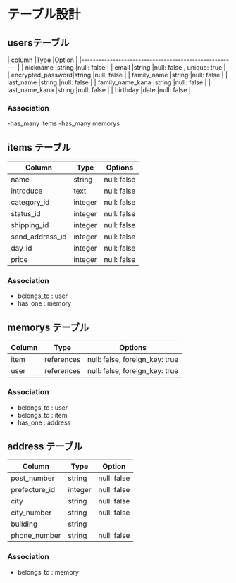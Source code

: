 # テーブル設計

## usersテーブル

| column            |Type    |Option                     |
|------------------------------------------------------- |
| nickname          |string  |null: false                |
| email             |string  |null: false , unique: true |
| encrypted_password|string  |null: false                |
| family_name       |string  |null: false                |
| last_name         |string  |null: false                |
| family_name_kana  |string  |null: false                |
| last_name_kana    |string  |null: false                |
| birthday          |date    |null: false                |

### Association

-has_many items
-has_many memorys

## items テーブル

| Column          | Type    | Options     |
| --------------- | ------- | ----------- |
| name            | string  | null: false |
| introduce       | text    | null: false |
| category_id     | integer  | null: false |
| status_id       | integer  | null: false |
| shipping_id     | integer | null: false |
| send_address_id | integer  | null: false |
| day_id          | integer | null: false |
| price           | integer | null: false |

### Association

- belongs_to : user
- has_one    : memory

## memorys テーブル

| Column | Type       | Options                        |
| ------ | ---------- | ------------------------------ |
| item   | references | null: false, foreign_key: true |
| user   | references | null: false, foreign_key: true |

### Association

- belongs_to : user
- belongs_to : item
- has_one    : address

## address テーブル

| Column          | Type    | Option       |
| ----------------| ------- | ------------ |
| post_number     | string  | null: false  |
| prefecture_id   | integer | null: false  |
| city            | string  | null: false  |
| city_number     | string  | null: false  |
| building        | string  |              |  
| phone_number    | string  | null: false  |

### Association

- belongs_to : memory